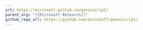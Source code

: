 ```yaml
---
url: https://microsoft.github.io/genaiscript/
parent_org: "[[Microsoft Research]]"
github_repo_url: https://github.com/microsoft/genaiscript/
---
```

